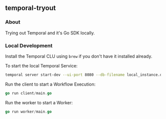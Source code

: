 ## temporal-tryout

### About
Trying out Temporal and it's Go SDK locally. 

### Local Development

Install the Temporal CLU using `brew` if you don't have it installed already. 

To start the local Temporal Service:
```bash
temporal server start-dev --ui-port 8080 --db-filename local_instance.db
```

Run the client to start a Workflow Execution:
```go
go run client/main.go
```

Run the worker to start a Worker:
```go
go run worker/main.go
``` 
